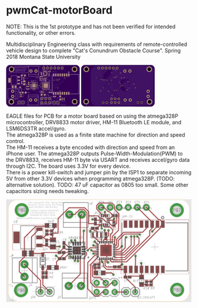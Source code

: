 # pwmCat-motorBoard
NOTE: This is the 1st prototype and has not been verified for intended functionality, or other errors.

Multidisciplinary Engineering class with requirements of remote-controlled vehicle design to complete "Cat's Conundrum Obstacle Course".
Spring 2018
Montana State University

![](images/OSHParkTop.png)
![](images/OSHParkBack.png)

EAGLE files for PCB for a motor board based on using the atmega328P microcontroller, DRV8833 motor driver, HM-11 Bluetooth LE module, and LSM6DS3TR accel/gyro.  
The atmega328P is used as a finite state machine for direction and speed control.  
The HM-11 receives a byte encoded with direction and speed from an iPhone user.
The atmega328P outputs Pulse-Width-Modulation(PWM) to the DRV8833, receives HM-11 byte via USART and receives accel/gyro data through I2C.
The board uses 3.3V for every device.  
There is a power kill-switch and jumper pin by the ISP1 to separate incoming 5V from other 3.3V devices when programming atmega328P. (TODO: alternative solution).
TODO: 47 uF capacitor as 0805 too small. Some other capacitors sizing needs tweaking.

![](images/topView.png)
